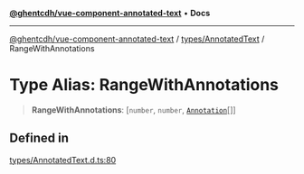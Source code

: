 [**@ghentcdh/vue-component-annotated-text**](../../../README.md) • **Docs**

***

[@ghentcdh/vue-component-annotated-text](../../../modules.md) / [types/AnnotatedText](../README.md) / RangeWithAnnotations

# Type Alias: RangeWithAnnotations

> **RangeWithAnnotations**: [`number`, `number`, [`Annotation`](../../Annotation/interfaces/Annotation.md)[]]

## Defined in

[types/AnnotatedText.d.ts:80](https://github.com/GhentCDH/vue_component_annotated_text/blob/5675fc54077a4297a03f45161e62f99e3d8b3eba/src/types/AnnotatedText.d.ts#L80)
